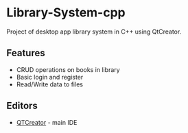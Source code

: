# Library-System-cpp
Project of desktop app library system in C++ using QtCreator.

## Features
* CRUD operations on books in library
* Basic login and register
* Read/Write data to files

## Editors
* [QTCreator](https://www.qt.io/download) - main IDE


